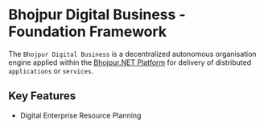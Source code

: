 # Bhojpur Digital Business - Foundation Framework

The `Bhojpur Digital Business` is a decentralized autonomous organisation engine
applied within the [Bhojpur.NET Platform](https://github.com/bhojpur/platform/)
for delivery of distributed `applications` or `services`.

## Key Features

- Digital Enterprise Resource Planning
